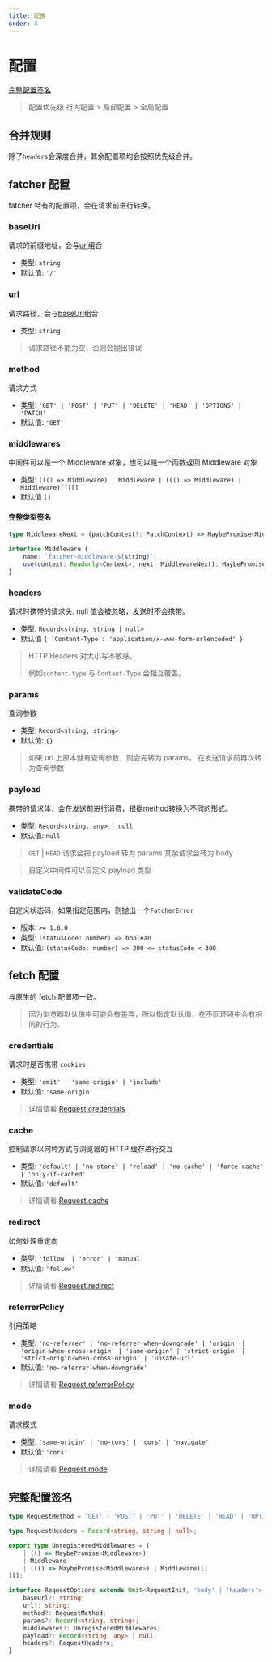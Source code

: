 ```yaml
---
title: 配置
order: 4
---
```


# 配置

[完整配置签名](#完整配置签名)

> 配置优先级 行内配置 > 局部配置 > 全局配置

## 合并规则

除了`headers`会深度合并，其余配置项均会按照优先级合并。

## fatcher 配置

fatcher 特有的配置项，会在请求前进行转换。

### baseUrl

请求的前缀地址，会与[url](#url)组合

-   类型: `string`
-   默认值: `'/'`

### url

请求路径，会与[baseUrl](#baseurl)组合

-   类型: `string`

> 请求路径不能为空，否则会抛出错误

### method

请求方式

-   类型: `'GET' | 'POST' | 'PUT' | 'DELETE' | 'HEAD' | 'OPTIONS' | 'PATCH'`
-   默认值: `'GET'`

### middlewares

中间件可以是一个 Middleware 对象，也可以是一个函数返回 Middleware 对象

-   类型: `((() => Middleware) | Middleware | ((() => Middleware) | Middleware)[])[]`
-   默认值 `[]`

#### 完整类型签名

```ts
type MiddlewareNext = (patchContext?: PatchContext) => MaybePromise<MiddlewareResult>;

interface Middleware {
    name: `fatcher-middleware-${string}`;
    use(context: Readonly<Context>, next: MiddlewareNext): MaybePromise<MiddlewareResult>;
}
```

### headers

请求时携带的请求头. null 值会被忽略，发送时不会携带。

-   类型: `Record<string, string | null>`
-   默认值 `{ 'Content-Type': 'application/x-www-form-urlencoded' }`

> HTTP Headers 对大小写不敏感。
>
> 例如`content-type` 与 `Content-Type` 会相互覆盖。

### params

查询参数

-   类型: `Record<string, string>`
-   默认值: `{}`

> 如果 url 上原本就有查询参数，则会先转为 params， 在发送请求前再次转为查询参数

### payload

携带的请求体，会在发送前进行消费，根据[method](#method)转换为不同的形式。

-   类型: `Record<string, any> | null`
-   默认值: `null`

> `GET` | `HEAD` 请求会把 payload 转为 params
> 其余请求会转为 body

> 自定义中间件可以自定义 payload 类型

### validateCode

自定义状态码，如果指定范围内，则抛出一个`FatcherError`

-   版本: `>= 1.6.0`
-   类型: `(statusCode: number) => boolean`
-   默认值: `(statusCode: number) => 200 <= statusCode < 300`

## fetch 配置

与原生的 fetch 配置项一致。

> 因为浏览器默认值中可能会有差异，所以指定默认值，在不同环境中会有相同的行为。

### credentials

请求时是否携带 `cookies`

-   类型: `'omit' | 'same-origin' | 'include'`
-   默认值: `'same-origin'`

> 详情请看 [Request.credentials](https://developer.mozilla.org/en-US/docs/Web/API/Request/credentials)

### cache

控制请求以何种方式与浏览器的 HTTP 缓存进行交互

-   类型: `'default' | 'no-store' | 'reload' | 'no-cache' | 'force-cache' | 'only-if-cached'`
-   默认值: `'default'`

> 详情请看 [Request.cache](https://developer.mozilla.org/en-US/docs/Web/API/Request/cache)

### redirect

如何处理重定向

-   类型: `'follow' | 'error' | 'manual'`
-   默认值: `'follow'`

> 详情请看 [Request.redirect](https://developer.mozilla.org/en-US/docs/Web/API/Request/redirect)

### referrerPolicy

引用策略

-   类型: `'no-referrer' | 'no-referrer-when-downgrade' | 'origin' | 'origin-when-cross-origin' | 'same-origin' | 'strict-origin' | 'strict-origin-when-cross-origin' | 'unsafe-url'`
-   默认值: `'no-referrer-when-downgrade'`

> 详情请看 [Request.referrerPolicy](https://developer.mozilla.org/en-US/docs/Web/API/Request/referrerPolicy)

### mode

请求模式

-   类型: `'same-origin' | 'no-cors' | 'cors' | 'navigate'`
-   默认值: `'cors'`

> 详情请看 [Request.mode](https://developer.mozilla.org/en-US/docs/Web/API/Request/mode)

## 完整配置签名

```ts
type RequestMethod = 'GET' | 'POST' | 'PUT' | 'DELETE' | 'HEAD' | 'OPTIONS' | 'PATCH';

type RequestHeaders = Record<string, string | null>;

export type UnregisteredMiddlewares = (
    | (() => MaybePromise<Middleware>)
    | Middleware
    | ((() => MaybePromise<Middleware>) | Middleware)[]
)[];

interface RequestOptions extends Omit<RequestInit, 'body' | 'headers'> {
    baseUrl?: string;
    url?: string;
    method?: RequestMethod;
    params?: Record<string, string>;
    middlewares?: UnregisteredMiddlewares;
    payload?: Record<string, any> | null;
    headers?: RequestHeaders;
}
```
